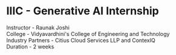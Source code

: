 # IIIC - Generative AI Internship
Instructor - Raunak Joshi <br>
College - Vidyavardhini's College of Engineering and Technology <br>
Industry Partners - Citius Cloud Services LLP and ContexIQ <br>
Duration - 2 weeks
